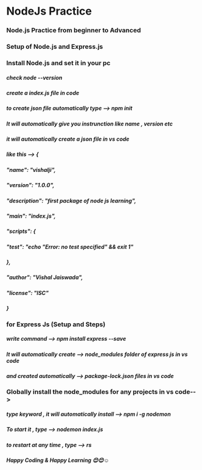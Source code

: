 # NodeJs Practice
### Node.js Practice from beginner to Advanced

### Setup of Node.js and Express.js
### Install Node.js and set it in your pc
##### check node --version
##### create a index.js file in code
##### to create json file automatically type --> npm init
##### It will automatically give you instrunction like name , version etc
##### it will automatically create a json file in vs code
#####  like this --> {
#####  "name": "vishalji",
#####  "version": "1.0.0",
#####  "description": "first package of node js learning",  
#####  "main": "index.js",
#####  "scripts": {
#####    "test": "echo \"Error: no test specified\" && exit 1"
#####  },
#####  "author": "Vishal Jaiswada",
#####  "license": "ISC"
##### }

### for Express Js (Setup and Steps)
##### write command --> npm install express --save
##### It will automatically create  --> node_modules folder of express js in vs code
##### and created automatically --> package-lock.json files in vs code

### Globally install the node_modules for any projects in vs code-->
##### type keyword , it will automatically install --> npm i -g nodemon

##### To start it , type --> nodemon index.js
##### to restart at any time , type --> rs




##### Happy Coding & Happy Learning 😊😊☺️